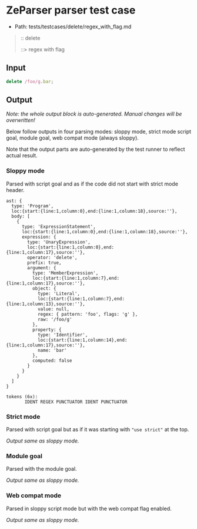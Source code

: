 # ZeParser parser test case

- Path: tests/testcases/delete/regex_with_flag.md

> :: delete
>
> ::> regex with flag

## Input

`````js
delete /foo/g.bar;
`````

## Output

_Note: the whole output block is auto-generated. Manual changes will be overwritten!_

Below follow outputs in four parsing modes: sloppy mode, strict mode script goal, module goal, web compat mode (always sloppy).

Note that the output parts are auto-generated by the test runner to reflect actual result.

### Sloppy mode

Parsed with script goal and as if the code did not start with strict mode header.

`````
ast: {
  type: 'Program',
  loc:{start:{line:1,column:0},end:{line:1,column:18},source:''},
  body: [
    {
      type: 'ExpressionStatement',
      loc:{start:{line:1,column:0},end:{line:1,column:18},source:''},
      expression: {
        type: 'UnaryExpression',
        loc:{start:{line:1,column:0},end:{line:1,column:17},source:''},
        operator: 'delete',
        prefix: true,
        argument: {
          type: 'MemberExpression',
          loc:{start:{line:1,column:7},end:{line:1,column:17},source:''},
          object: {
            type: 'Literal',
            loc:{start:{line:1,column:7},end:{line:1,column:13},source:''},
            value: null,
            regex: { pattern: 'foo', flags: 'g' },
            raw: '/foo/g'
          },
          property: {
            type: 'Identifier',
            loc:{start:{line:1,column:14},end:{line:1,column:17},source:''},
            name: 'bar'
          },
          computed: false
        }
      }
    }
  ]
}

tokens (6x):
       IDENT REGEX PUNCTUATOR IDENT PUNCTUATOR
`````

### Strict mode

Parsed with script goal but as if it was starting with `"use strict"` at the top.

_Output same as sloppy mode._

### Module goal

Parsed with the module goal.

_Output same as sloppy mode._

### Web compat mode

Parsed in sloppy script mode but with the web compat flag enabled.

_Output same as sloppy mode._
